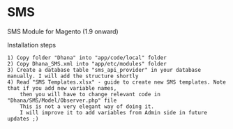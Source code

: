 # SMS
SMS Module for Magento (1.9 onward)

Installation steps

	1) Copy folder "Dhana" into "app/code/local" folder
	2) Copy Dhana_SMS.xml into "app/etc/modules" folder
	3) Create a database table "sms_api_provider" in your database manually. I will add the structure shortly
	4) Read "SMS Templates.xlsx" - guide to create new SMS templates. Note that if you add new variable names,
		then you will have to change relevant code in "Dhana/SMS/Model/Observer.php" file
		This is not a very elegant way of doing it.
		I will improve it to add variables from Admin side in future updates ;)

